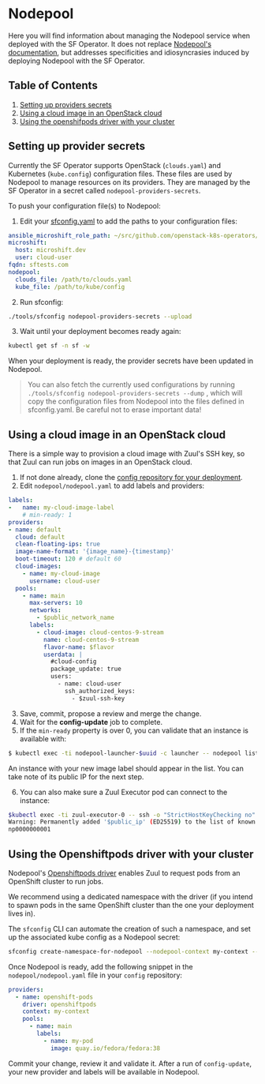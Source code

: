 # Nodepool

Here you will find information about managing the Nodepool service when deployed with the SF Operator.
It does not replace [Nodepool's documentation](https://zuul-ci.org/docs/nodepool/latest/),
but addresses specificities and idiosyncrasies induced by deploying Nodepool with the SF Operator.

## Table of Contents

1. [Setting up providers secrets](#setting-up-providers-secrets)
1. [Using a cloud image in an OpenStack cloud](#using-a-cloud-image-in-an-openstack-cloud)
1. [Using the openshifpods driver with your cluster](#using-the-openshiftpods-driver-with-your-cluster)

## Setting up provider secrets

Currently the SF Operator supports OpenStack (`clouds.yaml`) and Kubernetes (`kube.config`) configuration files. These files are used by Nodepool to manage resources on its providers.
They are managed by the SF Operator in a secret called `nodepool-providers-secrets`.

To push your configuration file(s) to Nodepool:

1. Edit your [sfconfig.yaml](./../../sfconfig.yaml) to add the paths to your configuration files:

```yaml
ansible_microshift_role_path: ~/src/github.com/openstack-k8s-operators/ansible-microshift-role
microshift:
  host: microshift.dev
  user: cloud-user
fqdn: sftests.com
nodepool:
  clouds_file: /path/to/clouds.yaml
  kube_file: /path/to/kube/config
```

2. Run sfconfig:

```sh
./tools/sfconfig nodepool-providers-secrets --upload
```

3. Wait until your deployment becomes ready again:

```sh
kubectl get sf -n sf -w
```

When your deployment is ready, the provider secrets have been updated in Nodepool.

> You can also fetch the currently used configurations by running `./tools/sfconfig nodepool-providers-secrets --dump` ,
which will copy the configuration files from Nodepool into the files defined in sfconfig.yaml. Be careful not to erase
important data!

## Using a cloud image in an OpenStack cloud

There is a simple way to provision a cloud image with Zuul's SSH key, so that Zuul can run jobs on images in an OpenStack cloud.

1. If not done already, clone the [config repository for your deployment](./config_repository.md).
2. Edit `nodepool/nodepool.yaml` to add labels and providers:

```yaml
labels:
-   name: my-cloud-image-label
    # min-ready: 1
providers:
- name: default
  cloud: default
  clean-floating-ips: true
  image-name-format: '{image_name}-{timestamp}'
  boot-timeout: 120 # default 60
  cloud-images:
    - name: my-cloud-image
      username: cloud-user
  pools:
    - name: main
      max-servers: 10
      networks:
        - $public_network_name
      labels:
        - cloud-image: cloud-centos-9-stream
          name: cloud-centos-9-stream
          flavor-name: $flavor
          userdata: |
            #cloud-config
            package_update: true
            users:
              - name: cloud-user
                ssh_authorized_keys:
                  - $zuul-ssh-key
```

3. Save, commit, propose a review and merge the change.
4. Wait for the **config-update** job to complete.
5. If the `min-ready` property is over 0, you can validate that an instance is available with:

```sh
$ kubectl exec -ti nodepool-launcher-$uuid -c launcher -- nodepool list
```

An instance with your new image label should appear in the list. You can take note of its public IP for the next step.

6. You can also make sure a Zuul Executor pod can connect to the instance:

```sh
$kubectl exec -ti zuul-executor-0 -- ssh -o "StrictHostKeyChecking no" -i /var/lib/zuul-ssh/..data/priv cloud-user@$public_ip hostname
Warning: Permanently added '$public_ip' (ED25519) to the list of known hosts.
np0000000001
```

## Using the Openshiftpods driver with your cluster

Nodepool's [Openshiftpods driver](https://zuul-ci.org/docs/nodepool/latest/openshift-pods.html) enables
Zuul to request pods from an OpenShift cluster to run jobs.

We recommend using a dedicated namespace with the driver (if you intend to spawn pods in the same OpenShift cluster than the one your deployment lives in).

The `sfconfig` CLI can automate the creation of such a namespace, and set up the associated kube config as a Nodepool secret:

```sh
sfconfig create-namespace-for-nodepool --nodepool-context my-context --nodepool-namespace nodepool-pods
```

Once Nodepool is ready, add the following snippet in the `nodepool/nodepool.yaml` file in your `config` repository:

```yaml
providers:
  - name: openshift-pods
    driver: openshiftpods
    context: my-context
    pools:
      - name: main
        labels:
          - name: my-pod
            image: quay.io/fedora/fedora:38
```

Commit your change, review it and validate it. After a run of `config-update`, your new provider and
labels will be available in Nodepool.